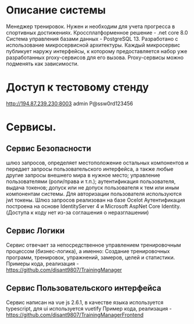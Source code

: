 # Описание системы
Менеджер тренировок. Нужен и необходим для учета прогресса в спортивных достижениях.
Кроссплатформенное решение - .net core 8.0
Система управления базами данных - PostgreSQL 13.
Разработано с использование микросервисной архитектуры.
Каждый микросервис публикует наружу интерфейсы, к которому предоставляется набор уже разработанных proxy-сервисов для его вызова. Proxy-сервисы можно подменять как зависимости.

# Доступ к тестовому стенду
http://194.87.239.230:8003
admin
P@ssw0rd123456

# Сервисы.
## Сервис Безопасности
шлюз запросов, определяет местоположение остальных компонентов и передает запросы пользовательского интерфейса, а также любые другие запросы внешнего мира в нужное место;
управление пользователями (роли/права и т.п.);
аутентификация пользователя, выдача токенов;
допуск или не допуск пользователя к тем или иным компонентам системы.
Для авторизации пользователя используются jwt токены.
Шлюз запросов реализован на базе Ocelot
Аутентификация построена на основе IdentityServer 4 и Microsoft AspNet Core Identity.
(Доступа к коду нет из-за соглашения о неразглашении)

## Сервис Логики
Сервис отвечает за непосредственное управлением тренировочным процессом (бизнес-логика), а именно:
Создание тренировочных программ, тренировок, упражнений, замеров, целей и статистики.
Примеры кода, реализация - https://github.com/disant9807/TrainingManager

## Сервис Пользовательского интерфейса
Сервис написан на vue js 2.6.1, в качестве языка используется typescript, для ui используется vuetify
Пример кода, реализация - https://github.com/disant9807/TrainingManagerFrontend

